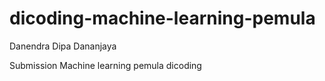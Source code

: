 # dicoding-machine-learning-pemula

 Danendra Dipa Dananjaya
 
 Submission Machine learning pemula dicoding
